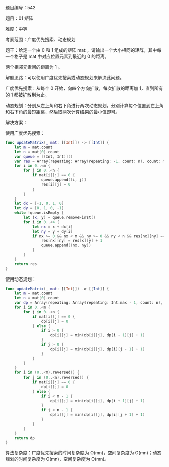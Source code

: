 题目编号：542

题目：01 矩阵

难度：中等

考察范围：广度优先搜索、动态规划

题干：给定一个由 0 和 1 组成的矩阵 mat ，请输出一个大小相同的矩阵，其中每一个格子是 mat 中对应位置元素到最近的 0 的距离。

两个相邻元素间的距离为 1 。

解题思路：可以使用广度优先搜索或动态规划来解决此问题。

广度优先搜索：从每个 0 开始，向四个方向扩散，每次扩散的距离加 1，直到所有的 1 都被扩散到为止。

动态规划：分别从左上角和右下角进行两次动态规划，分别计算每个位置到左上角和右下角的最短距离，然后取两次计算结果的最小值即可。

解决方案：

使用广度优先搜索：

```swift
func updateMatrix(_ mat: [[Int]]) -> [[Int]] {
    let m = mat.count
    let n = mat[0].count
    var queue = [(Int, Int)]()
    var res = Array(repeating: Array(repeating: -1, count: n), count: m)
    for i in 0..<m {
        for j in 0..<n {
            if mat[i][j] == 0 {
                queue.append((i, j))
                res[i][j] = 0
            }
        }
    }
    let dx = [-1, 0, 1, 0]
    let dy = [0, 1, 0, -1]
    while !queue.isEmpty {
        let (x, y) = queue.removeFirst()
        for i in 0..<4 {
            let nx = x + dx[i]
            let ny = y + dy[i]
            if nx >= 0 && nx < m && ny >= 0 && ny < n && res[nx][ny] == -1 {
                res[nx][ny] = res[x][y] + 1
                queue.append((nx, ny))
            }
        }
    }
    return res
}
```

使用动态规划：

```swift
func updateMatrix(_ mat: [[Int]]) -> [[Int]] {
    let m = mat.count
    let n = mat[0].count
    var dp = Array(repeating: Array(repeating: Int.max - 1, count: n), count: m)
    for i in 0..<m {
        for j in 0..<n {
            if mat[i][j] == 0 {
                dp[i][j] = 0
            } else {
                if i > 0 {
                    dp[i][j] = min(dp[i][j], dp[i - 1][j] + 1)
                }
                if j > 0 {
                    dp[i][j] = min(dp[i][j], dp[i][j - 1] + 1)
                }
            }
        }
    }
    for i in (0..<m).reversed() {
        for j in (0..<n).reversed() {
            if mat[i][j] == 0 {
                dp[i][j] = 0
            } else {
                if i < m - 1 {
                    dp[i][j] = min(dp[i][j], dp[i + 1][j] + 1)
                }
                if j < n - 1 {
                    dp[i][j] = min(dp[i][j], dp[i][j + 1] + 1)
                }
            }
        }
    }
    return dp
}
```

算法复杂度：广度优先搜索的时间复杂度为 O(mn)，空间复杂度为 O(mn)；动态规划的时间复杂度为 O(mn)，空间复杂度为 O(mn)。